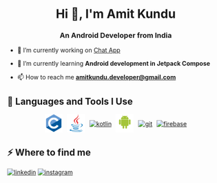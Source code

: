 <h1 align="center">Hi 👋, I'm Amit Kundu</h1>
<h3 align="center">An Android Developer from India</h3>

- 🔭 I’m currently working on [Chat App](https://github.com/Amit336400/Chat-App)

- 🌱 I’m currently learning **Android development in Jetpack Compose**

- 📫 How to reach me **amitkundu.developer@gmail.com**



<h2>🚀 Languages and Tools I Use</h2>
<div style="display: flex; justify-content: center; align-items: center; gap: 10px; flex-wrap: wrap;">
  <a target="_blank" href="https://github.com/Amit336400">
    <img src="https://raw.githubusercontent.com/devicons/devicon/master/icons/c/c-original.svg" alt="c" width="42" height="42" />
  </a>
  <a target="_blank" href="https://github.com/Amit336400">
    <img src="https://raw.githubusercontent.com/devicons/devicon/master/icons/java/java-original.svg" alt="java" width="42" height="42" />
  </a>
  <a target="_blank" href="https://github.com/Amit336400">
    <img src="https://www.vectorlogo.zone/logos/kotlinlang/kotlinlang-icon.svg" alt="kotlin" width="42" height="42" />
  </a>
  <a target="_blank" href="https://github.com/Amit336400">
    <img src="https://raw.githubusercontent.com/devicons/devicon/master/icons/android/android-original-wordmark.svg" alt="android" width="42" height="42" />
  </a>
  <a target="_blank" href="https://github.com/Amit336400">
    <img src="https://www.vectorlogo.zone/logos/git-scm/git-scm-icon.svg" alt="git" width="42" height="42" />
  </a>
  <a target="_blank" href="https://github.com/Amit336400">
    <img src="https://www.vectorlogo.zone/logos/firebase/firebase-icon.svg" alt="firebase" width="42" height="42" />
  </a>
</div>



<h2>⚡️ Where to find me</h2>
<p>
  <a 
    target="_blank" 
    href="http://www.linkedin.com/in/devamitk" 
    style="display: inline-block;">
    <img 
      src="https://img.shields.io/badge/linkedin-logo?style=for-the-badge&logo=linkedin&logoColor=white&color=%230a77b6" 
      alt="linkedin" />
  </a>
  <a target="_blank" href="https://www.instagram.com/https://www.instagram.com/dev_amitk/" style="display: inline-block;"><img src="https://img.shields.io/badge/instagram-logo?style=for-the-badge&logo=instagram&logoColor=white&color=%23F35369" alt="instagram" /></a>
</p>




